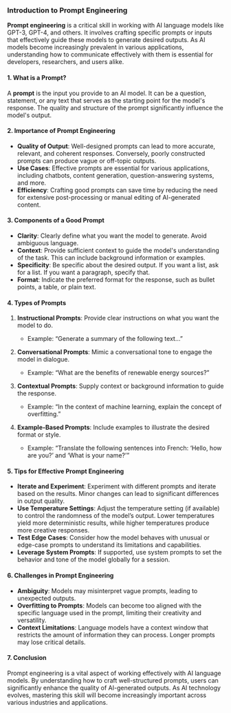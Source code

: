 ### Introduction to Prompt Engineering

**Prompt engineering** is a critical skill in working with AI language models like GPT-3, GPT-4, and others. It involves crafting specific prompts or inputs that effectively guide these models to generate desired outputs. As AI models become increasingly prevalent in various applications, understanding how to communicate effectively with them is essential for developers, researchers, and users alike.

#### 1. **What is a Prompt?**

A **prompt** is the input you provide to an AI model. It can be a question, statement, or any text that serves as the starting point for the model's response. The quality and structure of the prompt significantly influence the model's output.

#### 2. **Importance of Prompt Engineering**

- **Quality of Output**: Well-designed prompts can lead to more accurate, relevant, and coherent responses. Conversely, poorly constructed prompts can produce vague or off-topic outputs.
- **Use Cases**: Effective prompts are essential for various applications, including chatbots, content generation, question-answering systems, and more.
- **Efficiency**: Crafting good prompts can save time by reducing the need for extensive post-processing or manual editing of AI-generated content.

#### 3. **Components of a Good Prompt**

- **Clarity**: Clearly define what you want the model to generate. Avoid ambiguous language.
- **Context**: Provide sufficient context to guide the model's understanding of the task. This can include background information or examples.
- **Specificity**: Be specific about the desired output. If you want a list, ask for a list. If you want a paragraph, specify that.
- **Format**: Indicate the preferred format for the response, such as bullet points, a table, or plain text.

#### 4. **Types of Prompts**

1. **Instructional Prompts**: Provide clear instructions on what you want the model to do.
   - Example: “Generate a summary of the following text…”

2. **Conversational Prompts**: Mimic a conversational tone to engage the model in dialogue.
   - Example: “What are the benefits of renewable energy sources?”

3. **Contextual Prompts**: Supply context or background information to guide the response.
   - Example: “In the context of machine learning, explain the concept of overfitting.”

4. **Example-Based Prompts**: Include examples to illustrate the desired format or style.
   - Example: “Translate the following sentences into French: ‘Hello, how are you?’ and ‘What is your name?’”

#### 5. **Tips for Effective Prompt Engineering**

- **Iterate and Experiment**: Experiment with different prompts and iterate based on the results. Minor changes can lead to significant differences in output quality.
- **Use Temperature Settings**: Adjust the temperature setting (if available) to control the randomness of the model’s output. Lower temperatures yield more deterministic results, while higher temperatures produce more creative responses.
- **Test Edge Cases**: Consider how the model behaves with unusual or edge-case prompts to understand its limitations and capabilities.
- **Leverage System Prompts**: If supported, use system prompts to set the behavior and tone of the model globally for a session.

#### 6. **Challenges in Prompt Engineering**

- **Ambiguity**: Models may misinterpret vague prompts, leading to unexpected outputs.
- **Overfitting to Prompts**: Models can become too aligned with the specific language used in the prompt, limiting their creativity and versatility.
- **Context Limitations**: Language models have a context window that restricts the amount of information they can process. Longer prompts may lose critical details.

#### 7. **Conclusion**

Prompt engineering is a vital aspect of working effectively with AI language models. By understanding how to craft well-structured prompts, users can significantly enhance the quality of AI-generated outputs. As AI technology evolves, mastering this skill will become increasingly important across various industries and applications.